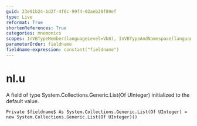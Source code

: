 ```yaml
---
guid: 23e91b24-bd2f-4f6c-99f4-92aeb20f89ef
type: Live
reformat: True
shortenReferences: True
categories: mnemonics
scopes: InVBTypeMember(languageLevel=Vb8), InVBTypeAndNamespace(languageLevel=Vb8)
parameterOrder: fieldname
fieldname-expression: constant("fieldname")
---
```


# nl.u

A field of type System.Collections.Generic.List(Of UInteger) initialized to the default value.

```
Private $fieldname$ As System.Collections.Generic.List(Of UInteger) = new System.Collections.Generic.List(Of UInteger)()
```
